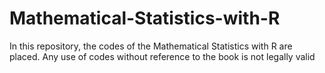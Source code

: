 # Mathematical-Statistics-with-R
In this repository, the codes of the Mathematical Statistics with R are placed. Any use of codes without reference to the book is not legally valid
